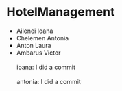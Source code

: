 # HotelManagement
- Ailenei Ioana 
- Chelemen Antonia  
- Anton Laura 
- Ambarus Victor <br></br>
ioana: I did a commit<br></br>
antonia: I did a commit

